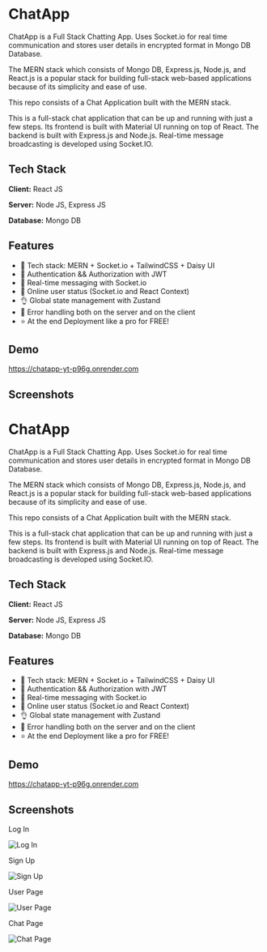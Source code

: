 # ChatApp

ChatApp is a Full Stack Chatting App. Uses Socket.io for real time communication and stores user details in encrypted format in Mongo DB Database.

The MERN stack which consists of Mongo DB, Express.js, Node.js, and React.js is a popular stack for building full-stack web-based applications because of its simplicity and ease of use.

This repo consists of a Chat Application built with the MERN stack.

This is a full-stack chat application that can be up and running with just a few steps. Its frontend is built with Material UI running on top of React. The backend is built with Express.js and Node.js. Real-time message broadcasting is developed using Socket.IO.

## Tech Stack

**Client:** React JS

**Server:** Node JS, Express JS

**Database:** Mongo DB


## Features

* 🌟 Tech stack: MERN + Socket.io + TailwindCSS + Daisy UI
* 🎃 Authentication && Authorization with JWT
* 👾 Real-time messaging with Socket.io
* 🚀 Online user status (Socket.io and React Context)
* 👌 Global state management with Zustand
* 🐞 Error handling both on the server and on the client
* ⭐ At the end Deployment like a pro for FREE!



## Demo

https://chatapp-yt-p96g.onrender.com


## Screenshots
# ChatApp

ChatApp is a Full Stack Chatting App. Uses Socket.io for real time communication and stores user details in encrypted format in Mongo DB Database.

The MERN stack which consists of Mongo DB, Express.js, Node.js, and React.js is a popular stack for building full-stack web-based applications because of its simplicity and ease of use.

This repo consists of a Chat Application built with the MERN stack.

This is a full-stack chat application that can be up and running with just a few steps. Its frontend is built with Material UI running on top of React. The backend is built with Express.js and Node.js. Real-time message broadcasting is developed using Socket.IO.

## Tech Stack

**Client:** React JS

**Server:** Node JS, Express JS

**Database:** Mongo DB


## Features

* 🌟 Tech stack: MERN + Socket.io + TailwindCSS + Daisy UI
* 🎃 Authentication && Authorization with JWT
* 👾 Real-time messaging with Socket.io
* 🚀 Online user status (Socket.io and React Context)
* 👌 Global state management with Zustand
* 🐞 Error handling both on the server and on the client
* ⭐ At the end Deployment like a pro for FREE!



## Demo

https://chatapp-yt-p96g.onrender.com


## Screenshots

Log In

![Log In](https://github.com/user-attachments/assets/9af204c5-cd0c-40dd-b47c-88b1ecb8af65)

Sign Up

![Sign Up](https://github.com/user-attachments/assets/e6a801c0-a22d-42be-83aa-a1c5abf846b6)

User Page 

![User Page](https://github.com/user-attachments/assets/5f638621-a49e-4b53-8a6e-2775f1e3a9b2)

Chat Page

![Chat Page](https://github.com/user-attachments/assets/005a0de8-c781-4d85-bb9f-8dfc7a5aa473)


